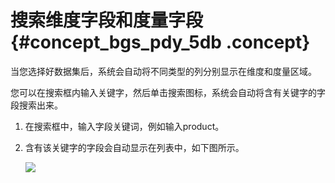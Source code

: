 # 搜索维度字段和度量字段 {#concept_bgs_pdy_5db .concept}

当您选择好数据集后，系统会自动将不同类型的列分别显示在维度和度量区域。

您可以在搜索框内输入关键字，然后单击搜索图标，系统会自动将含有关键字的字段搜索出来。

1.  在搜索框中，输入字段关键词，例如输入product。
2.  含有该关键字的字段会自动显示在列表中，如下图所示。

    ![](http://static-aliyun-doc.oss-cn-hangzhou.aliyuncs.com/assets/img/9113/1446_zh-CN.png)


